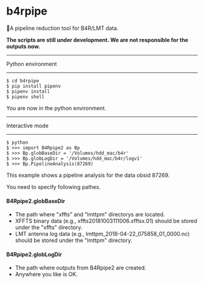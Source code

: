 # b4rpipe
:rocket:A pipeline reduction tool for B4R/LMT data.

**The scripts are still under development. We are not responsible for the outputs now.**

**************************************************************
Python environment
**************************************************************

```terminal
$ cd b4rpipe
$ pip install pipenv
$ pipenv install
$ pipenv shell
```

You are now in the python environment.

**************************************************************
Interactive mode
**************************************************************
```terminal
$ python
$ >>> import B4Rpipe2 as Bp
$ >>> Bp.globBaseDir = '/Volumes/hdd_mac/b4r'
$ >>> Bp.globLogDir = '/Volumes/hdd_mac/b4r/logv1'
$ >>> Bp.PipelineAnalysis(87269)
```

This example shows a pipeline analysis for the data obsid 87269.

You need to specify following pathes.
#### B4Rpipe2.globBaseDir
* The path where "xffts" and "lmttpm" directorys are located.
* XFFTS binary data (e.g., xffts20181003111006.xfftsx.01) should be stored under the "xffts" directory.
* LMT antenna log data (e.g., lmttpm_2018-04-22_075858_01_0000.nc) should be stored under the "lmttpm" directory.

#### B4Rpipe2.globLogDir
* The path where outputs from B4Rpipe2 are created.
* Anywhere you like is OK.
